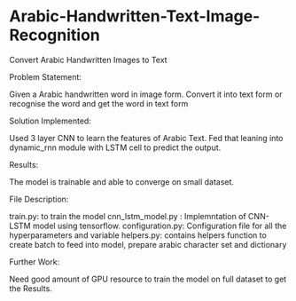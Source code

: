 # Arabic-Handwritten-Text-Image-Recognition
Convert Arabic Handwritten Images to Text

Problem Statement: 

Given a Arabic handwritten word in image form. Convert it into text form or recognise the word and get the word in text form


Solution Implemented:

Used 3 layer CNN to learn the features of Arabic Text. Fed that leaning into dynamic_rnn module with LSTM cell to predict the output.


Results: 

The model is trainable and able to converge on small dataset.


File Description:

train.py: to train the model
cnn_lstm_model.py : Implemntation of CNN-LSTM model using tensorflow.
configuration.py: Configuration file for all the hyperparameters and variable
helpers.py: contains helpers function to create batch to feed into model, prepare arabic character set and dictionary


Further Work:

Need good amount of GPU resource to train the model on full dataset to get the Results.
